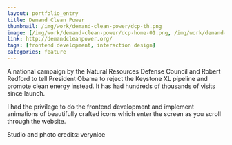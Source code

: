 ```yaml
---
layout: portfolio_entry
title: Demand Clean Power
thumbnail: /img/work/demand-clean-power/dcp-th.png
image: [/img/work/demand-clean-power/dcp-home-01.png, /img/work/demand-clean-power/dcp-home-02.jpg, /img/work/demand-clean-power/dcp-verynice-phone.jpg]
link: http://demandcleanpower.org/
tags: [frontend development, interaction design]
categories: feature
---
```


A national campaign by the Natural Resources Defense Council and Robert Redford to tell President Obama to reject the Keystone XL pipeline and promote clean energy instead. It has had hundreds of thousands of visits since launch.

I had the privilege to do the frontend development and implement animations of beautifully crafted icons which enter the screen as you scroll through the website.

Studio and photo credits: verynice